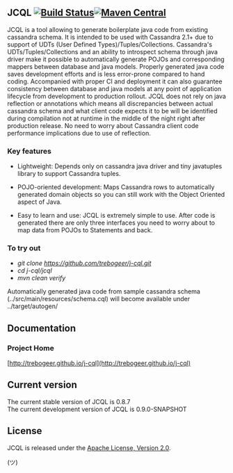 ## JCQL    [![Build Status](https://travis-ci.org/trebogeer/j-cql.svg?branch=master)](https://travis-ci.org/trebogeer/j-cql)[![Maven Central](https://maven-badges.herokuapp.com/maven-central/com.trebogeer.jcql/jcql/badge.svg)](https://maven-badges.herokuapp.com/maven-central/com.trebogeer.jcql/jcql) 


JCQL is a tool allowing to generate boilerplate java code from existing
cassandra schema. It is intended to be used with Cassandra 2.1+ due to support of UDTs (User Defined Types)/Tuples/Collections.
Cassandra's UDTs/Tuples/Collections and an ability to introspect schema through java driver make it possible to automatically
generate POJOs and corresponding mappers between database and java models. Properly generated java code saves development efforts
and is less error-prone compared to hand coding. Accompanied with proper CI and deployment it can also guarantee consistency between
database and java models at any point of application lifecycle from development to production rollout. JCQL does not rely on java 
reflection or annotations which means all discrepancies between actual cassandra schema and what client code expects it to be will be identified
during compilation not at runtime in the middle of the night right after production release. No need to worry about Cassandra client code
performance implications due to use of reflection. 

### Key features

 * Lightweight: Depends only on cassandra java driver and tiny javatuples library to support Cassandra tuples.
 
 * POJO-oriented development: Maps Cassandra rows to automatically generated domain objects so you can still work with the Object Oriented aspect of Java.

 * Easy to learn and use: JCQL is extremely simple to use. After code is generated there are only three interfaces you need to worry about to map data from POJOs to Statements and back.

### To try out

* _git clone https://github.com/trebogeer/j-cql.git_
* _cd j-cql/jcql_
* _mvn clean verify_

Automatically generated java code from sample cassandra schema (../src/main/resources/schema.cql) will become available 
under ../target/autogen/ 

## Documentation

### Project Home
[http://trebogeer.github.io/j-cql](http://trebogeer.github.io/j-cql)

## Current version

The current stable version of JCQL is 0.8.7
<br/>
The current development version of JCQL is 0.9.0-SNAPSHOT
<br/>

## License
JCQL is released under the [Apache License, Version 2.0](http://www.apache.org/licenses/LICENSE-2.0.txt).

(ツ)
